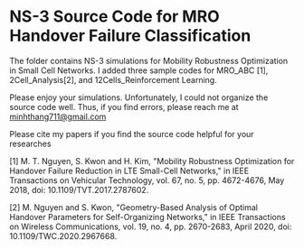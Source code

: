 # NS-3 Source Code for MRO Handover Failure Classification 
The folder contains NS-3 simulations for Mobility Robustness Optimization in Small Cell Networks. I added three sample codes for MRO_ABC [1], 2Cell_Analysis[2], and 12Cells_Reinforcement Learning.

Please enjoy your simulations. Unfortunately, I could not organize the source code well. Thus, if you find errors, please reach me at minhthang711@gmail.com

Please cite my papers if you find the source code helpful for your researches

[1] M. T. Nguyen, S. Kwon and H. Kim, "Mobility Robustness Optimization for Handover Failure Reduction in LTE Small-Cell Networks," in IEEE Transactions on Vehicular Technology, vol. 67, no. 5, pp. 4672-4676, May 2018, doi: 10.1109/TVT.2017.2787602.

[2] M. Nguyen and S. Kwon, "Geometry-Based Analysis of Optimal Handover Parameters for Self-Organizing Networks," in IEEE Transactions on Wireless Communications, vol. 19, no. 4, pp. 2670-2683, April 2020, doi: 10.1109/TWC.2020.2967668.
